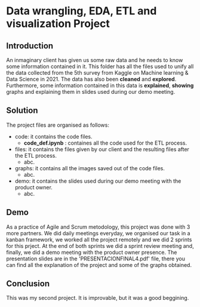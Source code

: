 # Data wrangling, EDA, ETL and visualization Project
## Introduction
An inmaginary client has given us some raw data and he needs to know some information contained in it. This folder has all the files used to unify all the data collected from the 5th survey from Kaggle on Machine learning & Data Science in 2021. The data has also been __cleaned__ and __explored__. Furthermore, some information contained in this data is __explained__, __showing__ graphs and explaining them in slides used during our demo meeting.

## Solution
The project files are organised as follows:
- code: it contains the code files.
    - __code_def.ipynb__ : containes all the code used for the ETL process.
- files: it contains the files given by our client and the resulting files after the ETL process.
    - abc.
- graphs: it contains all the images saved out of the code files.
    - abc.
- demo: it contains the slides used during our demo meeting with the product owner.
    - abc.

## Demo
As a practice of Agile and Scrum metodology, this project was done with 3 more partners. We did daily meetings everyday, we organised our task in a kanban framework, we worked all the project remotely and we did 2 sprints for this prject. At the end of both sprints we did a sprint review meeting and, finally, we did a demo meeting with the product owner presence. The presentation slides are in the 'PRESENTACIONFINAL4.pdf' file, there you can find all the explanation of the project and some of the graphs obtained.

## Conclusion
This was my second project. It is improvable, but it was a good beggining.